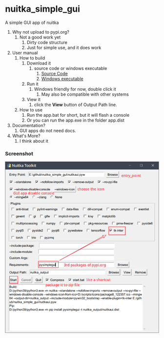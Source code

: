 # nuitka_simple_gui

A simple GUI app of nuitka

1. Why not upload to pypi.org?
   1. Not a good work yet
      1. Dirty code structure
      2. Just for simple use, and it does work
2. User manual
   1. How to build
      1. Download it
         1. source code or windows executable
            1. [Source Code](https://github.com/ClericPy/nuitka_simple_gui/blob/master/nuitkaui.pyw)
            2. [Windows executable](https://github.com/ClericPy/nuitka_simple_gui/releases/download/exe/nuitkaui.zip)
      2. Run it
         1. Windows friendly for now, double click it
            1. May also be compatible with other systems
      3. View it
         1. click the **View** button of Output Path line.
   2. How to use
      1. Run the app.bat for short, but it will flash a console
      2. Or you can run the app.exe in the folder app.dist
3. Documentation?
   1. GUI apps do not need docs.
4. What's More?
   1. I think about it


### Screenshot

![demo.png](https://raw.githubusercontent.com/ClericPy/nuitka_simple_gui/master/demo.png)
